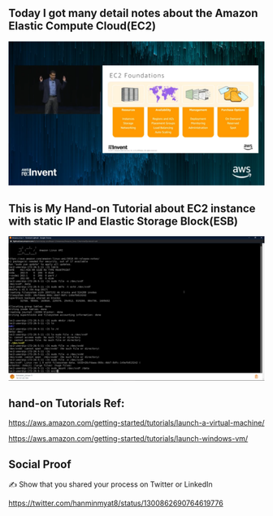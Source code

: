 ## Today I got many detail notes about the Amazon Elastic Compute Cloud(EC2)
  <p align="center">
  <img src="Screenshot (54).png"/>
 </p>
  
  
  
## This is My Hand-on Tutorial about EC2 instance with static IP and Elastic Storage Block(ESB)
 <img src="Screenshot (55).png"/>
 
 ## hand-on Tutorials Ref:
 
 https://aws.amazon.com/getting-started/tutorials/launch-a-virtual-machine/

 https://aws.amazon.com/getting-started/tutorials/launch-windows-vm/


## Social Proof

✍️ Show that you shared your process on Twitter or LinkedIn

https://twitter.com/hanminmyat8/status/1300862690764619776
